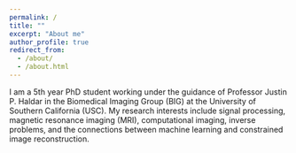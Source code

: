 ```yaml
---
permalink: /
title: ""
excerpt: "About me"
author_profile: true
redirect_from: 
  - /about/
  - /about.html
---
```


I am a 5th year PhD student working under the guidance of Professor Justin P. Haldar in the Biomedical Imaging Group (BIG) at the University of Southern California (USC). My research interests include signal processing, magnetic resonance imaging (MRI), computational imaging, inverse problems, and the connections between machine learning and constrained image reconstruction.
